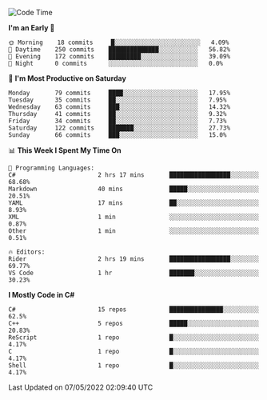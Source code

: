 <!--START_SECTION:waka-->
![Code Time](http://img.shields.io/badge/Code%20Time-778%20hrs%207%20mins-blue)

**I'm an Early 🐤** 

```text
🌞 Morning    18 commits     █░░░░░░░░░░░░░░░░░░░░░░░░   4.09% 
🌆 Daytime    250 commits    ██████████████░░░░░░░░░░░   56.82% 
🌃 Evening    172 commits    █████████░░░░░░░░░░░░░░░░   39.09% 
🌙 Night      0 commits      ░░░░░░░░░░░░░░░░░░░░░░░░░   0.0%

```
📅 **I'm Most Productive on Saturday** 

```text
Monday       79 commits     ████░░░░░░░░░░░░░░░░░░░░░   17.95% 
Tuesday      35 commits     ██░░░░░░░░░░░░░░░░░░░░░░░   7.95% 
Wednesday    63 commits     ███░░░░░░░░░░░░░░░░░░░░░░   14.32% 
Thursday     41 commits     ██░░░░░░░░░░░░░░░░░░░░░░░   9.32% 
Friday       34 commits     ██░░░░░░░░░░░░░░░░░░░░░░░   7.73% 
Saturday     122 commits    ███████░░░░░░░░░░░░░░░░░░   27.73% 
Sunday       66 commits     ███░░░░░░░░░░░░░░░░░░░░░░   15.0%

```


📊 **This Week I Spent My Time On** 

```text
💬 Programming Languages: 
C#                       2 hrs 17 mins       █████████████████░░░░░░░░   68.68% 
Markdown                 40 mins             █████░░░░░░░░░░░░░░░░░░░░   20.51% 
YAML                     17 mins             ██░░░░░░░░░░░░░░░░░░░░░░░   8.93% 
XML                      1 min               ░░░░░░░░░░░░░░░░░░░░░░░░░   0.87% 
Other                    1 min               ░░░░░░░░░░░░░░░░░░░░░░░░░   0.51%

🔥 Editors: 
Rider                    2 hrs 19 mins       █████████████████░░░░░░░░   69.77% 
VS Code                  1 hr                ███████░░░░░░░░░░░░░░░░░░   30.23%

```

**I Mostly Code in C#** 

```text
C#                       15 repos            ███████████████░░░░░░░░░░   62.5% 
C++                      5 repos             █████░░░░░░░░░░░░░░░░░░░░   20.83% 
ReScript                 1 repo              █░░░░░░░░░░░░░░░░░░░░░░░░   4.17% 
C                        1 repo              █░░░░░░░░░░░░░░░░░░░░░░░░   4.17% 
Shell                    1 repo              █░░░░░░░░░░░░░░░░░░░░░░░░   4.17%

```



 Last Updated on 07/05/2022 02:09:40 UTC
<!--END_SECTION:waka-->
